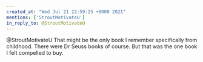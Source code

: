 ```yaml
---
created_at: "Wed Jul 21 22:59:25 +0000 2021"
mentions: ['StroutMotivateU']
in_reply_to: @StroutMotivateU
---
```


@StroutMotivateU That might be the only book I remember specifically from childhood. There were Dr Seuss books of course. But that was the one book I felt compelled to buy.